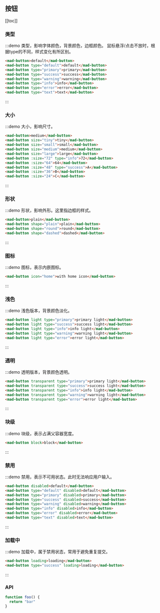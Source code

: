 ## 按钮

[[toc]]

### 类型

:::demo 类型，影响字体颜色，背景颜色，边框颜色。 鼠标悬浮/点击不放时，根据type的不同，样式变化有所区别。

``` html
<mad-button>default</mad-button>
<mad-button type="default">default</mad-button>
<mad-button type="primary">primary</mad-button>
<mad-button type="success">success</mad-button>
<mad-button type="warning">warning</mad-button>
<mad-button type="info">info</mad-button>
<mad-button type="error">error</mad-button>
<mad-button type="text">text</mad-button>
```

:::

### 大小

:::demo 大小，影响尺寸。

``` html
<mad-button>medium</mad-button>
<mad-button size="tiny">tiny</mad-button>
<mad-button size="small">small</mad-button>
<mad-button size="medium">medium</mad-button>
<mad-button size="large">large</mad-button>
<mad-button :size="72" type="info">72</mad-button>
<mad-button :size="64">64</mad-button>
<mad-button :size="48" type="success">A</mad-button>
<mad-button :size="36">B</mad-button>
<mad-button :size="24">C</mad-button>
```

:::

### 形状

:::demo 形状，影响外形。这里指边框的样式。

``` html
<mad-button>plain</mad-button>
<mad-button shape="plain">plain</mad-button>
<mad-button shape="round">round</mad-button>
<mad-button shape="dashed">dashed</mad-button>
```

:::

### 图标

:::demo 图标，表示内嵌图标。

``` html
<mad-button icon="home">with home icon</mad-button>
```

:::

### 浅色

:::demo 浅色版本，背景颜色淡化。

``` html
<mad-button light type="primary">primary light</mad-button>
<mad-button light type="success">success light</mad-button>
<mad-button light type="info">info light</mad-button>
<mad-button light type="warning">warning light</mad-button>
<mad-button light type="error">error light</mad-button>
```

:::

### 透明

:::demo 透明版本，背景颜色透明。

``` html
<mad-button transparent type="primary">primary light</mad-button>
<mad-button transparent type="success">success light</mad-button>
<mad-button transparent type="info">info light</mad-button>
<mad-button transparent type="warning">warning light</mad-button>
<mad-button transparent type="error">error light</mad-button>
```

:::

### 块级

:::demo 块级，表示占满父容器宽度。

``` html
<mad-button block>block</mad-button>
```

:::

### 禁用

:::demo 禁用，表示不可用状态。此时无法响应用户输入。

``` html
<mad-button disabled>default</mad-button>
<mad-button type="default" disabled>default</mad-button>
<mad-button type="primary" disabled>primary</mad-button>
<mad-button type="success" disabled>success</mad-button>
<mad-button type="warning" disabled>warning</mad-button>
<mad-button type="info" disabled>info</mad-button>
<mad-button type="error" disabled>error</mad-button>
<mad-button type="text" disabled>text</mad-button>
```

:::

### 加载中

:::demo 加载中，属于禁用状态，常用于避免重复提交。

``` html
<mad-button loading>loading</mad-button>
<mad-button type="success" loading>loading</mad-button>
```

:::

### API

```js
function foo() {
  return "bar"
}
```

<style>
.mad-button {
  margin: 0 10px 10px 0;
}
</style>

<script>
console.log("button docs");
// it works
export default {
  methods: {
    print (e) {
      console.log(e.target)
    }
  }
}
</script>
